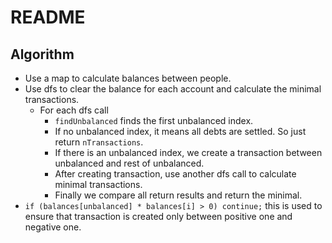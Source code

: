# README

## Algorithm

- Use a map to calculate balances between people.
- Use dfs to clear the balance for each account and calculate the minimal transactions.
  - For each dfs call
    - `findUnbalanced` finds the first unbalanced index.
    - If no unbalanced index, it means all debts are settled. So just return `nTransactions`.
    - If there is an unbalanced index, we create a transaction between unbalanced and rest of unbalanced.
    - After creating transaction, use another dfs call to calculate minimal transactions.
    - Finally we compare all return results and return the minimal.
- `if (balances[unbalanced] * balances[i] > 0) continue;` this is used to ensure that transaction is created only between positive one and negative one.

